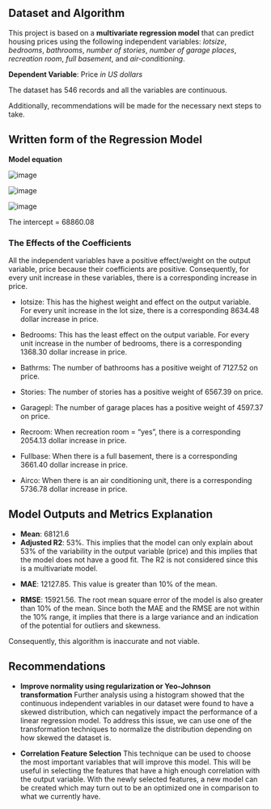 ## Dataset and Algorithm
This project is based on a **multivariate regression model** that can predict housing prices using the following independent variables: *lotsize*, *bedrooms*, *bathrooms*, *number of stories*, *number of garage places*, *recreation room*, *full basement*, and *air-conditioning*. 

**Dependent Variable**: Price *in US dollars*

The dataset has 546 records and all the variables are continuous.

Additionally, recommendations will be made for the necessary next steps to take.

## Written form of the Regression Model
**Model equation**

![image](https://user-images.githubusercontent.com/121362860/225081971-df3ac138-5283-4256-a42f-9932be0d9f54.png)

![image](https://user-images.githubusercontent.com/121362860/225081818-6432af18-9a15-4014-94a2-b07b51e33fda.png)

![image](https://user-images.githubusercontent.com/121362860/225081577-8403db82-7661-48af-b2cc-604656979389.png)

The intercept = 68860.08

### The Effects of the Coefficients
All the independent variables have a positive effect/weight on the output variable, price because their coefficients are positive. Consequently, for every unit increase in these variables, there is a corresponding increase in price.
*  Iotsize:  This has the highest weight and effect on the output variable. For every unit increase in the lot size, there is a corresponding 8634.48 dollar increase in price.
- Bedrooms: This has the least effect on the output variable. For every unit increase in the number of bedrooms, there is a corresponding 1368.30 dollar increase in price.
+ Bathrms: The number of bathrooms has a positive weight of 7127.52 on price.
* Stories: The number of stories has a positive weight of 6567.39 on price.
+ Garagepl: The number of garage places has a positive weight of 4597.37 on price.
- Recroom: When recreation room = “yes”, there is a corresponding 2054.13 dollar increase in price.
+ Fullbase: When there is a full basement, there is a corresponding 3661.40 dollar increase in price. 
* Airco: When there is an air conditioning unit, there is a corresponding 5736.78 dollar increase in price.

## Model Outputs and Metrics Explanation
* **Mean**: 68121.6
* **Adjusted R2**: 53%. This implies that the model can only explain about 53% of the variability in the output variable (price) and this implies that the model does not have a good fit. The R2 is not considered since this is a multivariate model.
+ **MAE**: 12127.85. This value is greater than 10% of the mean.
- **RMSE**: 15921.56. The root mean square error of the model is also greater than 10% of the mean.
Since both the MAE and the RMSE are not within the 10% range, it implies that there is a large variance and an indication of the potential for outliers and skewness.

Consequently, this algorithm is inaccurate and not viable.

## Recommendations
* **Improve normality using regularization or Yeo-Johnson transformation**
Further analysis using a histogram showed that the continuous independent variables in our dataset were found to have a skewed distribution, which can negatively impact the performance of a linear regression model. To address this issue, we can use one of the transformation techniques to normalize the distribution depending on how skewed the dataset is.
+ **Correlation Feature Selection**
This technique can be used to choose the most important variables that will improve this model. This will be useful in selecting the features that have a high enough correlation with the output variable. With the newly selected features, a new model can be created which may turn out to be an optimized one in comparison to what we currently have.






















